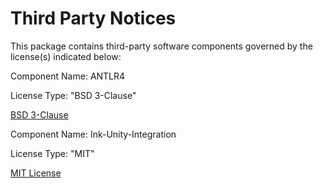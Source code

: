 # Third Party Notices

This package contains third-party software components governed by the license(s) indicated below:

Component Name: ANTLR4

License Type: "BSD 3-Clause"

[BSD 3-Clause](https://github.com/antlr/antlr4/blob/dev/LICENSE.txt)

Component Name: Ink-Unity-Integration

License Type: "MIT"

[MIT License](https://github.com/inkle/ink-unity-integration/blob/master/LICENCE.md)
